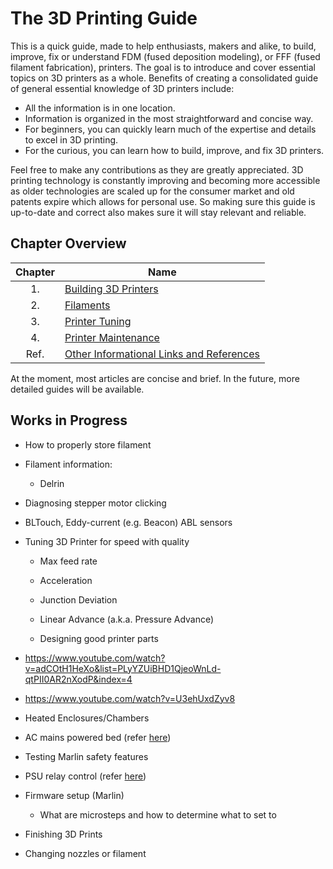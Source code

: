 # The 3D Printing Guide

This is a quick guide, made to help enthusiasts, makers and alike, to build, improve, fix or understand FDM (fused deposition modeling), or FFF (fused filament fabrication), printers. The goal is to introduce and cover essential topics on 3D printers as a whole. Benefits of creating a consolidated guide of general essential knowledge of 3D printers include:

- All the information is in one location.
- Information is organized in the most straightforward and concise way.
- For beginners, you can quickly learn much of the expertise and details to excel in 3D printing.
- For the curious, you can learn how to build, improve, and fix 3D printers.

Feel free to make any contributions as they are greatly appreciated. 3D printing technology is constantly improving and becoming more accessible as older technologies are scaled up for the consumer market and old patents expire which allows for personal use. So making sure this guide is up-to-date and correct also makes sure it will stay relevant and reliable.

## Chapter Overview

| Chapter | Name                                                            |
| :-----: | --------------------------------------------------------------- |
|   1.    | [Building 3D Printers](/pages/buildingprinters/README.md)       |
|   2.    | [Filaments](/pages/filaments/README.md)                         |
|   3.    | [Printer Tuning](/pages/tuning/README.md)                       |
|   4.    | [Printer Maintenance](/pages/maintenance/README.md)             |
|  Ref.   | [Other Informational Links and References](/pages/resources.md) |

At the moment, most articles are concise and brief. In the future, more detailed guides will be available.

## Works in Progress

- How to properly store filament
- Filament information:
  - Delrin
- Diagnosing stepper motor clicking
- BLTouch, Eddy-current (e.g. Beacon) ABL sensors
- Tuning 3D Printer for speed with quality

  - Max feed rate
  - Acceleration
  - Junction Deviation
  - Linear Advance (a.k.a. Pressure Advance)

  - Designing good printer parts
- https://www.youtube.com/watch?v=adCOtH1HeXo&list=PLyYZUiBHD1QjeoWnLd-qtPII0AR2nXodP&index=4
- https://www.youtube.com/watch?v=U3ehUxdZyv8
- Heated Enclosures/Chambers
- AC mains powered bed (refer [here](https://www.youtube.com/watch?v=1VyFejiKkSQ))
- Testing Marlin safety features
- PSU relay control (refer [here](https://www.youtube.com/watch?v=ozCqqlPJ3a0))
- Firmware setup (Marlin)
  - What are microsteps and how to determine what to set to
- Finishing 3D Prints
- Changing nozzles or filament

<!-- TODO: Migrate to docusaurus -->
